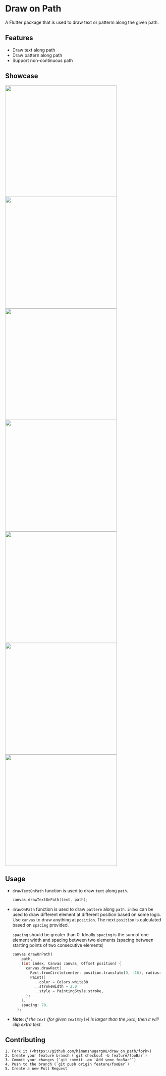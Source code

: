 
# Draw on Path

A Flutter package that is used to draw text or patterm along the given path.

## Features

- Draw text along path
- Draw pattern along path
- Support non-continuous path

## Showcase

<img src="./gifs/1.gif" width="360">
<img src="./gifs/2.gif" width="360">
<img src="./gifs/3.gif" width="360">
<img src="./gifs/4.gif" width="360">
<img src="./gifs/5.gif" width="360">
<img src="./gifs/6.gif" width="360">
<img src="./gifs/7.gif" width="360">

## Usage

* `drawTextOnPath` function is used to draw `text` along `path`.

    ```dart
    canvas.drawTextOnPath(text, path);
    ```

* `drawOnPath` function is used to draw `pattern` along `path`. `index` can be used to draw different element at different position based on some logic. Use `canvas` to draw anything at `position`. The next `position` is calculated based on `spacing` provided. 

  `spacing` should be greater than 0. Ideally `spacing` is the sum of one element width and spacing between two elements (spacing between starting points of two consecutive elements)

    ```dart
    canvas.drawOnPath(
        path,
        (int index, Canvas canvas, Offset position) {
          canvas.drawRect(
            Rect.fromCircle(center: position.translate(0, -16), radius: 16),
            Paint()
              ..color = Colors.white38
              ..strokeWidth = 2.0
              ..style = PaintingStyle.stroke,
          );
        },
        spacing: 70,
      );
    ```

- **Note**: *If the `text` (for given `textStyle`) is larger than the `path`, then it will clip extra text.*

## Contributing

    1. Fork it (<https://github.com/himanshugarg08/draw_on_path/fork>)
    2. Create your feature branch (`git checkout -b feature/fooBar`)
    3. Commit your changes (`git commit -am 'Add some fooBar'`)
    4. Push to the branch (`git push origin feature/fooBar`)
    5. Create a new Pull Request
